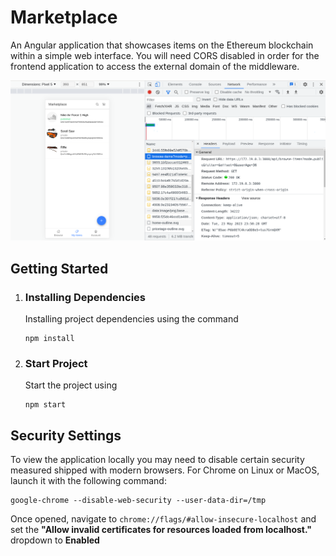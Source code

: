 # Marketplace
An Angular application that showcases items on the Ethereum blockchain within a simple web interface. You will need CORS disabled in order for the frontend application to access the external domain of the middleware.

![](https://raw.githubusercontent.com/COMP6810-Research-Project-620098373/Marketplace/media/src/assets/screenshot-001.png)

## Getting Started

1. ### **Installing Dependencies**
    Installing project dependencies using the command
    ```
    npm install
    ```

2. ### **Start Project**
    Start the project using
    ```
    npm start
    ```

## Security Settings

To view the application locally you may need to disable certain security measured shipped with modern browsers. For Chrome on Linux or MacOS, launch it with the following command:

```
google-chrome --disable-web-security --user-data-dir=/tmp
```

Once opened, navigate to `chrome://flags/#allow-insecure-localhost` and set the **"Allow invalid certificates for resources loaded from localhost."** dropdown to **Enabled**